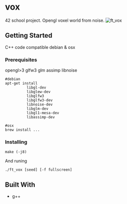 # vox

42 school project. Opengl voxel world from noise.
![ft_vox](https://github.com/Denis2222/vox/blob/master/example/ft_vox.gif?raw=true)

## Getting Started

C++ code compatible debian & osx

### Prerequisites

opengl>3 glfw3 glm assimp libnoise

```
#debian
apt-get install
          libgl-dev
          libglew-dev
          libglfw3
          libglfw3-dev
          libnoise-dev
          libglm-dev
          libgl1-mesa-dev
          libassimp-dev
          
#osx
brew install ...
```

### Installing


```
make (-j8)
```

And runing

```
./ft_vox [seed] [-f fullscreen]
```

## Built With

* g++
